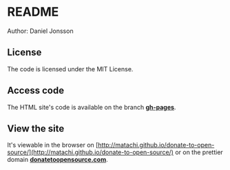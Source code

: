 # README

Author: Daniel Jonsson

## License

The code is licensed under the MIT License.

## Access code

The HTML site's code is available on the branch
[**gh-pages**](https://github.com/MaTachi/donate-to-open-source/tree/gh-pages).

## View the site

It's viewable in the browser on
[http://matachi.github.io/donate-to-open-source/](http://matachi.github.io/donate-to-open-source/)
or on the prettier domain
[**donatetoopensource.com**](http://donatetoopensource.com/).
